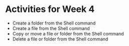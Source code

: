 # Activities for Week 4

- Create a folder from the Shell command
- Create a file from the Shell command
- Copy or move a file or folder from the Shell command
- Delete a file or folder from the Shell command
